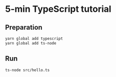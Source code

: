 # 5-min TypeScript tutorial

## Preparation

```sh
yarn global add typescript
yarn global add ts-node
```

## Run

```sh
ts-node src/hello.ts
```
